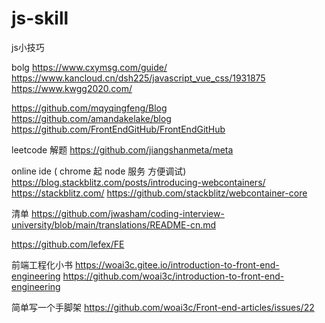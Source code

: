 # js-skill
js小技巧

bolg
https://www.cxymsg.com/guide/
https://www.kancloud.cn/dsh225/javascript_vue_css/1931875
https://www.kwgg2020.com/

https://github.com/mqyqingfeng/Blog
https://github.com/amandakelake/blog
https://github.com/FrontEndGitHub/FrontEndGitHub


leetcode 解题
https://github.com/jiangshanmeta/meta


online ide ( chrome 起 node 服务 方便调试)
https://blog.stackblitz.com/posts/introducing-webcontainers/
https://stackblitz.com/
https://github.com/stackblitz/webcontainer-core

清单
https://github.com/jwasham/coding-interview-university/blob/main/translations/README-cn.md

https://github.com/lefex/FE

前端工程化小书
https://woai3c.gitee.io/introduction-to-front-end-engineering
https://github.com/woai3c/introduction-to-front-end-engineering

简单写一个手脚架
https://github.com/woai3c/Front-end-articles/issues/22